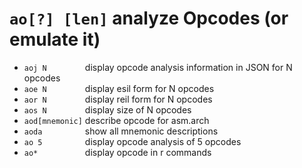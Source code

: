 <!-- TITLE: ao -->

#  `ao[?] [len]`   analyze Opcodes (or emulate it)


- `aoj N        `  display opcode analysis information in JSON for N opcodes
- `aoe N        `  display esil form for N opcodes
- `aor N        `  display reil form for N opcodes
- `aos N        `  display size of N opcodes
- `aod[mnemonic]`  describe opcode for asm.arch
- `aoda         `  show all mnemonic descriptions
- `ao 5         `  display opcode analysis of 5 opcodes
- `ao*          `  display opcode in r commands